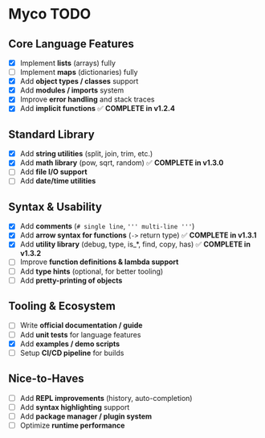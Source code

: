 # Myco TODO

## Core Language Features

* [x] Implement **lists** (arrays) fully
* [ ] Implement **maps** (dictionaries) fully
* [x] Add **object types / classes** support
* [x] Add **modules / imports** system
* [x] Improve **error handling** and stack traces
* [x] Add **implicit functions** ✅ **COMPLETE in v1.2.4**

## Standard Library

* [x] Add **string utilities** (split, join, trim, etc.)
* [x] Add **math library** (pow, sqrt, random) ✅ **COMPLETE in v1.3.0**
* [ ] Add **file I/O support**
* [ ] Add **date/time utilities**

## Syntax & Usability

* [x] Add **comments** (`# single line`, `''' multi-line '''`)
* [x] Add **arrow syntax for functions** (`->` return type) ✅ **COMPLETE in v1.3.1**
* [x] Add **utility library** (debug, type, is_*, find, copy, has) ✅ **COMPLETE in v1.3.2**
* [ ] Improve **function definitions & lambda support**
* [ ] Add **type hints** (optional, for better tooling)
* [ ] Add **pretty-printing of objects**

## Tooling & Ecosystem

* [ ] Write **official documentation / guide**
* [ ] Add **unit tests** for language features
* [x] Add **examples / demo scripts**
* [ ] Setup **CI/CD pipeline** for builds

## Nice-to-Haves

* [ ] Add **REPL improvements** (history, auto-completion)
* [ ] Add **syntax highlighting** support
* [ ] Add **package manager / plugin system**
* [ ] Optimize **runtime performance**
